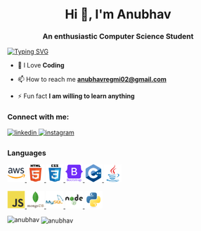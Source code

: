 <h1 align="center">Hi 👋, I'm Anubhav</h1>

<h3 align="center">An enthusiastic Computer Science Student</h3>

<a href="https://git.io/typing-svg"><img src="https://readme-typing-svg.herokuapp.com?font=Fira+Code&pause=1000&color=F7F80CF8&center=true&vCenter=true&width=1000&lines=Hi+%F0%9F%91%8B;+I+am+Anubhav+Regmi;I+am+a+ComputeScience+undergraduate;I+am+interested+in+Trades+and+Stocks" alt="Typing SVG" /></a>


- 🌱 I Love **Coding**

- 📫 How to reach me **anubhavregmi02@gmail.com**

- ⚡ Fun fact **I am willing to learn anything**

<h3 align="left">Connect with me:<![image](https://github.com/AnubhavRegmi/AnubhavRegmi/assets/100890565/34bd283b-eeab-4b9e-b0f5-4a2daf944e2a)
  <br/>
</h3>
  
<p align="left">
<a href="https://www.linkedin.com/in/anubhav-regmi-36310b255" target="_blank">
<img src=https://img.shields.io/badge/linkedin-%231E77B5.svg?&style=for-the-badge&logo=linkedin&logoColor=white alt=linkedin style="margin-bottom: 5px;" />
</a>  
<a href="https://instagram.com/r.anu__bhav" target="_blank">
<img src=https://img.shields.io/badge/instagram-%23000000.svg?&style=for-the-badge&logo=instagram&logoColor=white alt=instagram style="margin-bottom: 5px;" />
</a>
</p>

<h3 align="left" size="Large">Languages</h3>
<p align="left"> <a href="https://aws.amazon.com" target="_blank" rel="noreferrer"> <img src="https://raw.githubusercontent.com/devicons/devicon/master/icons/amazonwebservices/amazonwebservices-original-wordmark.svg" alt="aws" width="40" height="40"/> </a> 
<a href="https://www.w3.org/html/" target="_blank" rel="noreferrer"> 
<img src="https://raw.githubusercontent.com/devicons/devicon/master/icons/html5/html5-original-wordmark.svg" alt="html5" width="40" height="40"/>
<a href="https://www.w3schools.com/css/" target="_blank" rel="noreferrer"> 
<img src="https://raw.githubusercontent.com/devicons/devicon/master/icons/css3/css3-original-wordmark.svg" alt="css3" width="40" height="40"/> </a>  
<a href="https://getbootstrap.com" target="_blank" rel="noreferrer"> <img src="https://raw.githubusercontent.com/devicons/devicon/master/icons/bootstrap/bootstrap-plain-wordmark.svg" alt="bootstrap" width="40" height="40"/> </a> <a href="https://www.w3schools.com/cpp/" target="_blank" rel="noreferrer"> <img src="https://raw.githubusercontent.com/devicons/devicon/master/icons/cplusplus/cplusplus-original.svg" alt="cplusplus" width="40" height="40"/> </a> <a href="https://expressjs.com" target="_blank" rel="noreferrer">  <img src="https://raw.githubusercontent.com/devicons/devicon/master/icons/java/java-original.svg" alt="java" width="40" height="40"/> </a> <br/><br/>
  <a href="https://developer.mozilla.org/en-US/docs/Web/JavaScript" target="_blank" rel="noreferrer"> <img src="https://raw.githubusercontent.com/devicons/devicon/master/icons/javascript/javascript-original.svg" alt="javascript" width="40" height="40"/> </a> <a href="https://www.mongodb.com/" target="_blank" rel="noreferrer"> <img src="https://raw.githubusercontent.com/devicons/devicon/master/icons/mongodb/mongodb-original-wordmark.svg" alt="mongodb" width="40" height="40"/> </a> <a href="https://www.mysql.com/" target="_blank" rel="noreferrer"> <img src="https://raw.githubusercontent.com/devicons/devicon/master/icons/mysql/mysql-original-wordmark.svg" alt="mysql" width="40" height="40"/> </a> <a href="https://nodejs.org" target="_blank" rel="noreferrer"> <img src="https://raw.githubusercontent.com/devicons/devicon/master/icons/nodejs/nodejs-original-wordmark.svg" alt="nodejs" width="40" height="40"/> </a> <a href="https://www.python.org" target="_blank" rel="noreferrer"> <img src="https://raw.githubusercontent.com/devicons/devicon/master/icons/python/python-original.svg" alt="python" width="40" height="40"/> </a> </p>


<p><img align="left" src="https://github-readme-stats.vercel.app/api/top-langs?username=AnubhavRegmi&show_icons=true&locale=en&layout=compact" alt="anubhav" /></p>

<p>&nbsp;<img align="center" src="https://github-readme-stats.vercel.app/api?username=AnubhavRegmi&show_icons=true&locale=en" alt="anubhav" /></p>

